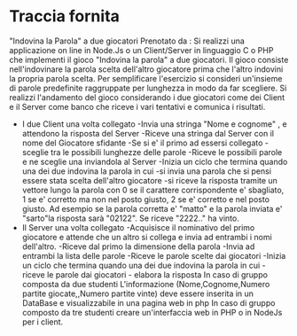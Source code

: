 # Traccia fornita

"Indovina la Parola" a due giocatori
Prenotato da :
Si realizzi una applicazione on line in Node.Js o un Client/Server in linguaggio C o PHP che implementi il gioco "Indovina la parola" a due giocatori.
Il gioco consiste nell'indovinare la parola scelta dell'altro giocatore prima che l'altro indovini la propria parola scelta. Per semplificare l'esercizio si consideri un'insieme di parole predefinite raggruppate per lunghezza in modo da far scegliere.
Si realizzi l'andamento del gioco considerando i due giocatori come dei Client e il Server come banco che riceve i vari tentativi e comunica i risultati.
- I due Client una volta collegato
        -Invia una stringa "Nome e cognome" , e attendono la risposta del Server
        -Riceve una stringa dal Server con il nome del Giocatore sfidante
        -Se si e' il primo ad essersi collegato
            -sceglie tra le possibili lunghezze delle parole
        -Riceve le possibili parole e ne sceglie una inviandola al Server
        -Inizia un ciclo che termina quando una dei due indovina la parola in cui
            -si invia una parola che si pensi essere stata scelta dell'altro giocatore
            -si riceve la risposta tramite un vettore lungo la parola con 0 se il carattere corrispondente e' sbagliato, 1 se e' corretto ma non nel posto giusto, 2 se e' corretto e nel posto giusto. Ad esempio se la parola corretta e' "matto" e la parola inviata e' "sarto"la risposta sarà "02122". Se riceve "2222.." ha vinto.
- Il Server una volta collegato
        -Acquisisce il nominativo del primo giocatore e attende che un altro si collega e invia ad entrambi i nomi dell'altro.
        -Riceve dal primo la dimensione della parola
        -Invia ad entrambi la lista delle parole
        -Riceve le parole scelte dai giocatori
        -Inizia un ciclo che termina quando una dei due indovina la parola in cui
            - riceve le parole dai giocatori
            - elabora la risposta 
In caso di gruppo composta da due studenti
L'informazione (Nome,Cognome,Numero partite giocate,,Numero partite vinte) deve essere inserita in un DataBase e visualizzabile in una pagina web in php
In caso di gruppo composto da tre studenti creare un'interfaccia web in PHP o in NodeJs per i client.